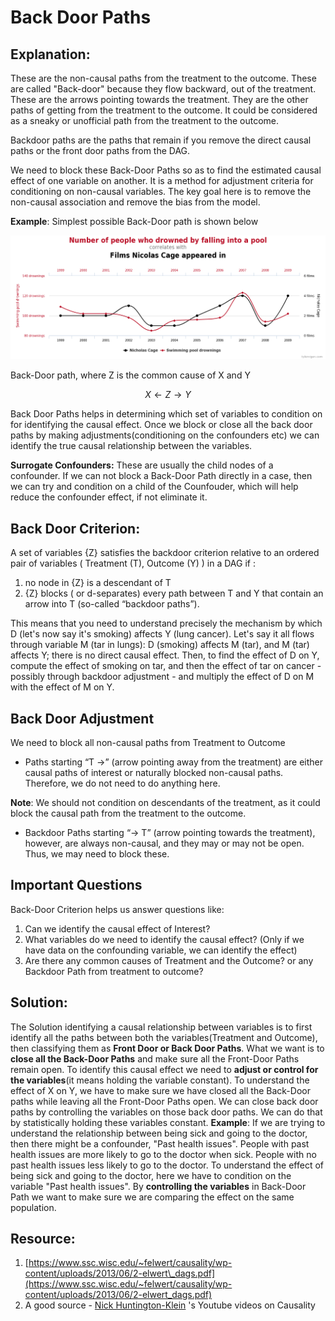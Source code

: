 # Back Door Paths

## **Explanation:**

These are the non-causal paths from the treatment to the outcome. These are called "Back-door" because they flow backward, out of the treatment. These are the arrows pointing towards the treatment. They are the other paths of getting from the treatment to the outcome. It could be considered as a sneaky or unofficial path from the treatment to the outcome.

Backdoor paths are the paths that remain if you remove the direct causal paths or the front door paths from the DAG.

We need to block these Back-Door Paths so as to find the estimated causal effect of one variable on another. It is a method for adjustment criteria for conditioning on non-causal variables. The key goal here is to remove the non-causal association and remove the bias from the model.

**Example**: Simplest possible Back-Door path is shown below

![](../.gitbook/assets/image%20%2840%29.png)

Back-Door path, where Z is the common cause of X and Y

$$
X \leftarrow  Z  \rightarrow Y
$$

Back Door Paths helps in determining which set of variables to condition on for identifying the causal effect. Once we block or close all the back door paths by making adjustments\(conditioning on the confounders etc\) we can identify the true causal relationship between the variables.

**Surrogate Confounders:** These are usually the child nodes of a confounder. If we can not block a Back-Door Path directly in a case, then we can try and condition on a child of the Counfouder, which will help reduce the confounder effect, if not eliminate it.

## **Back Door Criterion:**

A set of variables {Z} satisfies the backdoor criterion relative to an ordered pair of variables \( Treatment \(T\), Outcome \(Y\) \) in a DAG if :

1. no node in {Z} is a descendant of T 
2. {Z} blocks \( or d-separates\) every path between T and Y that contain an arrow into T \(so-called “backdoor paths”\).

This means that you need to understand precisely the mechanism by which D \(let's now say it's smoking\) affects Y \(lung cancer\). Let's say it all flows through variable M \(tar in lungs\): D \(smoking\) affects M \(tar\), and M \(tar\) affects Y; there is no direct causal effect. Then, to find the effect of D on Y, compute the effect of smoking on tar, and then the effect of tar on cancer - possibly through backdoor adjustment - and multiply the effect of D on M with the effect of M on Y.

## **Back Door Adjustment**

We need to block all non-causal paths from Treatment to Outcome

* Paths starting “T -&gt;” \(arrow pointing away from the treatment\) are either causal paths of interest or naturally blocked non-causal paths. Therefore, we do not need to do anything here.

**Note**: We should not condition on descendants of the treatment, as it could block the causal path from the treatment to the outcome.

* Backdoor Paths starting “-&gt; T” \(arrow pointing towards the treatment\), however, are always non-causal, and they may or may not be open. Thus, we may need to block these.

## **Important Questions**

Back-Door Criterion helps us answer questions like:

1. Can we identify the causal effect of Interest?
2. What variables do we need to identify the causal effect? \(Only if we have data on the confounding variable, we can identify the effect\)
3. Are there any common causes of Treatment and the Outcome? or any Backdoor Path from treatment to outcome?

## **Solution**:

The Solution identifying a causal relationship between variables is to first identify all the paths between both the variables\(Treatment and Outcome\), then classifying them as **Front Door or Back Door Paths**. What we want is to **close all the Back-Door Paths** and make sure all the Front-Door Paths remain open. To identify this causal effect we need to **adjust or control for the variables**\(it means holding the variable constant\). To understand the effect of X on Y, we have to make sure we have closed all the Back-Door paths while leaving all the Front-Door Paths open. We can close back door paths by controlling the variables on those back door paths. We can do that by statistically holding these variables constant. **Example**: If we are trying to understand the relationship between being sick and going to the doctor, then there might be a confounder, "Past health issues". People with past health issues are more likely to go to the doctor when sick. People with no past health issues less likely to go to the doctor. To understand the effect of being sick and going to the doctor, here we have to condition on the variable "Past health issues". By **controlling the variables** in Back-Door Path we want to make sure we are comparing the effect on the same population.

## **Resource**:

1. [https://www.ssc.wisc.edu/~felwert/causality/wp-content/uploads/2013/06/2-elwert\_dags.pdf](https://www.ssc.wisc.edu/~felwert/causality/wp-content/uploads/2013/06/2-elwert_dags.pdf)
2. A good source - [Nick Huntington-Klein](https://www.youtube.com/watch?v=eBij0BFc-RM&list=PLcTBLulJV_AKmUTH-nUsxxFyRQoWnUzxU) 's Youtube videos on Causality

